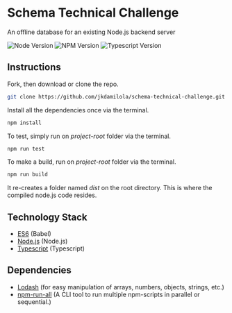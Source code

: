 # Schema Technical Challenge

An offline database for an existing Node.js backend server

![Node Version](https://img.shields.io/badge/node-v10.6.0-yellowgreen.svg)
![NPM Version](https://img.shields.io/badge/npm-v6.1.0-blue.svg)
![Typescript Version](https://img.shields.io/badge/typescript-v3.0.1-blue.svg)


## Instructions

Fork, then download or clone the repo.
```bash
git clone https://github.com/jkdamilola/schema-technical-challenge.git
```

Install all the dependencies once via the terminal.
```bash
npm install
```

To test, simply run on *project-root* folder via the terminal.
```bash
npm run test
```

To make a build, run on *project-root* folder via the terminal.
```bash
npm run build
```

It re-creates a folder named *dist* on the root directory. This is where the compiled node.js code resides.


## Technology Stack

* [ES6](http://es6-features.org/#Constants) (Babel)
* [Node.js](https://nodejs.org/en) (Node.js)
* [Typescript](https://www.typescriptlang.org) (Typescript)

## Dependencies

* [Lodash](https://lodash.com) (for easy manipulation of arrays, numbers, objects, strings, etc.)
* [npm-run-all](https://www.npmjs.com/package/npm-run-all) (A CLI tool to run multiple npm-scripts in parallel or sequential.)
